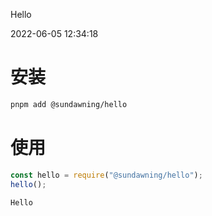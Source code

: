 Hello

2022-06-05 12:34:18

# 安装

```sh
pnpm add @sundawning/hello
```

# 使用

```js
const hello = require("@sundawning/hello");
hello();
```

```
Hello
```
